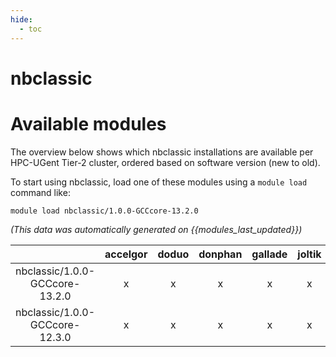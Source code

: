 ```yaml
---
hide:
  - toc
---
```


nbclassic
=========

# Available modules


The overview below shows which nbclassic installations are available per HPC-UGent Tier-2 cluster, ordered based on software version (new to old).

To start using nbclassic, load one of these modules using a `module load` command like:

```shell
module load nbclassic/1.0.0-GCCcore-13.2.0
```

*(This data was automatically generated on {{modules_last_updated}})*  

| |accelgor|doduo|donphan|gallade|joltik|litleo|shinx|
| :---: | :---: | :---: | :---: | :---: | :---: | :---: | :---: |
|nbclassic/1.0.0-GCCcore-13.2.0|x|x|x|x|x|x|x|
|nbclassic/1.0.0-GCCcore-12.3.0|x|x|x|x|x|x|x|
